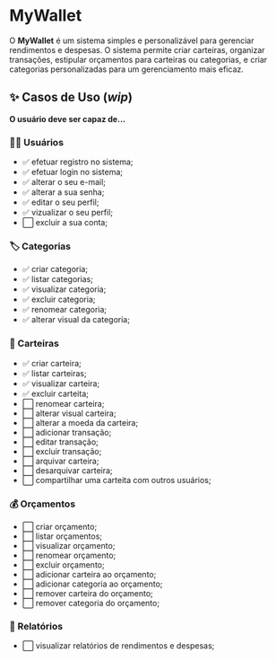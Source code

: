 # MyWallet

O **MyWallet** é um sistema simples e personalizável para gerenciar rendimentos e despesas. O sistema permite criar carteiras,
organizar transações, estipular orçamentos para carteiras ou categorias, e criar categorias personalizadas para um gerenciamento mais eficaz.

## :sparkles: Casos de Uso (_wip_)

**O usuário deve ser capaz de...**
 
### :person_curly_hair: Usuários

- ✅ efetuar registro no sistema;
- ✅ efetuar login no sistema;
- ✅ alterar o seu e-mail;
- ✅ alterar a sua senha;
- ✅ editar o seu perfil;
- ✅ vizualizar o seu perfil;
- ⬜ excluir a sua conta;

### :label: Categorias

- ✅ criar categoria;
- ✅ listar categorias;
- ✅ visualizar categoria;
- ✅ excluir categoria;
- ✅ renomear categoria;
- ✅ alterar visual da categoria;

### :purse: Carteiras

- ✅ criar carteira;
- ✅ listar carteiras;
- ✅ visualizar carteira;
- ✅ excluir carteita;
- ⬜ renomear carteira;
- ⬜ alterar visual carteira;
- ⬜ alterar a moeda da carteira;
- ⬜ adicionar transação;
- ⬜ editar transação;
- ⬜ excluir transação;
- ⬜ arquivar carteira;
- ⬜ desarquivar carteira;
- ⬜ compartilhar uma carteita com outros usuários;

### :moneybag: Orçamentos

- ⬜ criar orçamento;
- ⬜ listar orçamentos;
- ⬜ visualizar orçamento;
- ⬜ renomear orçamento;
- ⬜ excluir orçamento;
- ⬜ adicionar carteira ao orçamento;
- ⬜ adicionar categoria ao orçamento;
- ⬜ remover carteira do orçamento;
- ⬜ remover categoria do orçamento;

### 	:memo: Relatórios

- ⬜ visualizar relatórios de rendimentos e despesas;
